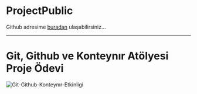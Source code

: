 # ProjectPublic
Github adresime [buradan](https://github.com/orcunasik91) ulaşabilirsiniz...

---
# Git, Github ve Konteynır Atölyesi Proje Ödevi
![Git-Github-Konteynır-Etkinligi](https://media.kommunity.com/communities/techistanbul/events/git-github-ve-konteyner-teknolojileri-atolyesi-ff482c67/69926/git-github-ve-konteyner.png?p=event-640)